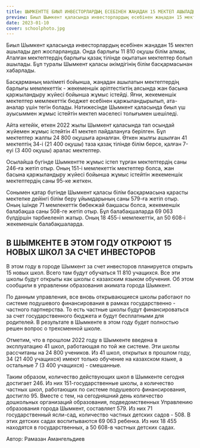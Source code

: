 ```yaml
---
title: ШЫМКЕНТТЕ БИЫЛ ИНВЕСТОРЛАРДЫҢ ЕСЕБІНЕН ЖАҢАДАН 15 МЕКТЕП АШЫЛАДЫ 
preview: Биыл Шымкент қаласында инвесторлардың есебінен жаңадан 15 мектеп ашылады деп жоспарлануда.
date: 2023-01-10
cover: schoolphoto.jpg
---
```

Биыл Шымкент қаласында инвесторлардың есебінен жаңадан 15 мектеп ашылады деп жоспарлануда. Онда барлығы 11 810 оқушы білім алмақ. Аталған мектептердің барлығы қазақ тілінде оқытатын мектептер болып ашылады. Бұл туралы Шымкент қаласы әкімдігінің білім басқармасынан хабарлады. 

Басқарманың мәліметі бойынша, жаңадан ашылатын мектептердің барлығы мемлекеттік - жекеменшік әріптестіктің аясында жан басына қаржыландыру жүйесі бойынша жұмыс істейді. Яғни, жекеменшік мектептер мемлекеттік бюджет есебінен қаржыландырылып, ата-аналар үшін тегін болады. Нәтижесінде Шымкент қаласында биыл үш ауысыммен жұмыс істейтін мектеп мәселесі толығымен шешіледі.

Айта кетейік, өткен 2022 жылы Шымкент қаласында тап осындай жүйемен жұмыс істейтін 41 мектеп пайдалануға берілген. Бұл мектептер жалпы 24 800 оқушыға арналған. Өткен жылғы ашылған 41 мектептің 34-і (21 400 оқушы) таза қазақ тілінде білім берсе, қалған 7-еуі (3 400 оқушы) аралас мектептер. 

Осылайша бүгінде Шымкентте жұмыс істеп тұрған мектептердің саны 246-ға жетіп отыр. Оның 151-і мемлекеттік мектептер болса, жан басына қаржыландыру жүйесі бойынша жұмыс істейтін жекеменшік мектептердің саны 95-ке жеткен. 

Сонымен қатар бүгінде Шымкент қаласы білім басқармасына қарасты мектепке дейінгі білім беру ұйымдарының саны 579-ға жетіп отыр. Оның ішінде 71 мемлекеттік бөбекжай бақшасы болса, жекеменшік балабақша саны 508-ге жетіп отыр. Бұл балабақшаларда 69 063 бүлдіршін тәрбиеленіп жатыр. Оның 18 455-і мемлекеттік, ал 50 608-і жекеменшік балабақшаларда. 

## В ШЫМКЕНТЕ В ЭТОМ ГОДУ ОТКРОЮТ 15 НОВЫХ ШКОЛ ЗА СЧЕТ ИНВЕСТОРОВ

В этом году в городе Шымкент за счет инвесторов планируется открыть 15 новых школ. Всего там будут обучаться 11 810 учащихся. Все эти школы будут открыты как школы с казахским языком обучения. Об этом сообщили в управлении образования акимата города Шымкент.

По данным управления, все вновь открывающиеся школы работают по системе подушевого финансирования в рамках государственно - частного партнерства. То есть частные школы будут финансироваться за счет государственного бюджета и будут бесплатными для родителей. В результате в Шымкенте в этом году будет полностью решен вопрос о трехсменной школе.

Отметим, что в прошлом 2022 году в Шымкенте введена в эксплуатацию 41 школ, работающая по той же системе. Эти школы рассчитаны на 24 800 учеников. Из 41 школ, открытых в прошлом году, 34 (21 400 учащихся) имеют только обучение на казахском языке, а остальные 7 (3 400 учащихся) - смешанные.

Таким образом, количество действующих школ в Шымкенте сегодня достигает 246. Из них 151-государственные школы, а количество частных школ, работающих по системе подушевого финансирования, достигло 95.
Вместе с тем, на сегодняшний день количество дошкольных организаций образования, подведомственных Управлению образования города Шымкент, составляет 579. Из них 71 государственный ясли-сад, количество частных детских садов - 508. В этих детских садах воспитываются 69 063 ребенка. Из них 18 455 находятся в государственных, а 50 608-в частных детских садах.

Автор: Рамазан Амангельдиев